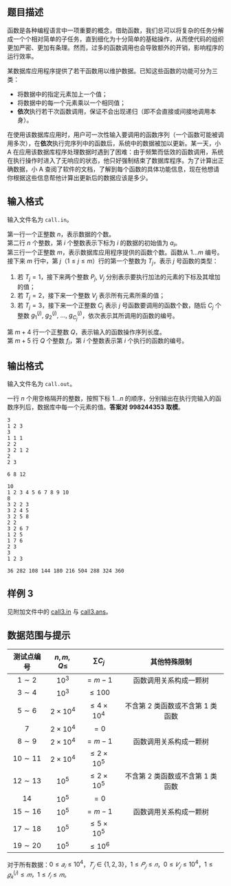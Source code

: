 ## 题目描述

函数是各种编程语言中一项重要的概念，借助函数，我们总可以将复杂的任务分解成一个个相对简单的子任务，直到细化为十分简单的基础操作，从而使代码的组织更加严密、更加有条理。然而，过多的函数调用也会导致额外的开销，影响程序的运行效率。

某数据库应用程序提供了若干函数用以维护数据。已知这些函数的功能可分为三类：

- 将数据中的指定元素加上一个值；
- 将数据中的每一个元素乘以一个相同值；
- **依次**执行若干次函数调用，保证不会出现递归（即不会直接或间接地调用本身）。

在使用该数据库应用时，用户可一次性输入要调用的函数序列（一个函数可能被调用多次），在**依次**执行完序列中的函数后，系统中的数据被加以更新。某一天，小 A 在应用该数据库程序处理数据时遇到了困难：由于频繁而低效的函数调用，系统在执行操作时进入了无响应的状态，他只好强制结束了数据库程序。为了计算出正确数据，小 A 查阅了软件的文档，了解到每个函数的具体功能信息，现在他想请你根据这些信息帮他计算出更新后的数据应该是多少。

## 输入格式

输入文件名为 `call.in`。

第一行一个正整数 $n$，表示数据的个数。  
第二行 $n$ 个整数，第 $i$ 个整数表示下标为 $i$ 的数据的初始值为 $a_i$。  
第三行一个正整数 $m$，表示数据库应用程序提供的函数个数。函数从 $1\ldots m$ 编号。  
接下来 $m$ 行中，第 $j$（$1 \le j \le m$）行的第一个整数为 $T_j$，表示 $j$ 号函数的类型：

1. 若 $T_j = 1$，接下来两个整数 $P_j,~V_j$ 分别表示要执行加法的元素的下标及其增加的值；
1. 若 $T_j = 2$，接下来一个整数 $V_j$ 表示所有元素所乘的值； 
1. 若 $T_j = 3$，接下来一个正整数 $C_j$ 表示 $j$ 号函数要调用的函数个数，随后 $C_j$ 个整数 $g_1^{(j)},~g_2^{(j)},~\ldots,~g_{C_j}^{(j)}$，依次表示其所调用的函数的编号。

第 $m + 4$ 行一个正整数 $Q$，表示输入的函数操作序列长度。  
第 $m + 5$ 行 $Q$ 个整数 $f_i$，第 $i$ 个整数表示第 $i$ 个执行的函数的编号。

## 输出格式

输入文件名为 `call.out`。

一行 $n$ 个用空格隔开的整数，按照下标 $1\ldots n$ 的顺序，分别输出在执行完输入的函数序列后，数据库中每一个元素的值。**答案对** $\boldsymbol{998244353}$ **取模**。

```input1
3 
1 2 3 
3 
1 1 1 
2 2 
3 2 1 2 
2
2 3
```

```output1
6 8 12 
```

```input2
10 
1 2 3 4 5 6 7 8 9 10 
8
3 2 2 3 
3 2 4 5 
3 2 5 8 
2 2 
3 2 6 7 
1 2 5 
1 7 6 
2 3 
3
1 2 3
```

```output2
36 282 108 144 180 216 504 288 324 360
```

## 样例 3

见附加文件中的 [call3.in](file://call3.in) 与 [call3.ans](file://call3.ans)。

## 数据范围与提示

| 测试点编号  | $n,m,Q\le$ |     $\sum C_j$     |             其他特殊限制             |
| :---------: | :--------: | :----------------: | :----------------------------------: |
|  $1\sim 2$  |   $10^3$   |       $=m-1$       |        函数调用关系构成一颗树        |
|  $3\sim 4$  |   $10^3$   |     $\le 100$      |                                      |
|  $5\sim 6$  |  $2\times 10^4$   |    $\le 4\times 10^4$     | 不含第 $2$ 类函数或不含第 $1$ 类函数 |
|     $7$     |  $2\times 10^4$   |        $=0$        |                                      |
|  $8\sim 9$  |  $2\times 10^4$   |       $=m-1$       |        函数调用关系构成一颗树        |
| $10\sim 11$ |  $2\times 10^4$   | $\le 2\times 10^5$ |                                      |
| $12\sim 13$ |   $10^5$   | $\le 2\times 10^5$ | 不含第 $2$ 类函数或不含第 $1$ 类函数 |
|    $14$     |   $10^5$   |        $=0$        |                                      |
| $15\sim 16$ |   $10^5$   |       $=m-1$       |        函数调用关系构成一颗树        |
| $17\sim 18$ |   $10^5$   | $\le 5\times 10^5$ |                                      |
| $19\sim 20$ |   $10^5$   |     $\le 10^6$     |                                      |

对于所有数据：$0\le 𝑎_𝑖\le 10^4$，$𝑇_𝑗\in\{1,2,3\}$，$1\le 𝑃_𝑗\le 𝑛$，$0\le 𝑉_𝑗\le 10^4$，$1\le 𝑔_𝑘^{(𝑗)}\le 𝑚$，$1\le 𝑓_𝑖\le 𝑚$。

